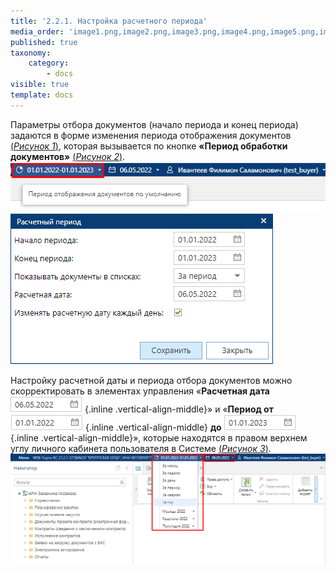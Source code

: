 ```yaml
---
title: '2.2.1. Настройка расчетного периода'
media_order: 'image1.png,image2.png,image3.png,image4.png,image5.png,image6.png'
published: true
taxonomy:
    category:
        - docs
visible: true
template: docs
---
```


Параметры отбора документов (начало периода и конец периода) задаются в форме изменения периода отображения документов [(*Рисунок 1*)](#ris-1), которая вызывается по кнопке **«Период обработки документов»** [(*Рисунок 2*)](#ris-2).
![Рисунок 1. Вызов формы редактирования расчетного периода](image1.png?id=ris-1)
![Рисунок 2. Форма редактирования расчетного периода](image2.png?id=ris-2)

Настройку расчетной даты и периода отбора документов можно скорректировать в элементах управления «**Расчетная дата** ![](image3.png) {.inline .vertical-align-middle}» и «**Период от** ![](image4.png) {.inline .vertical-align-middle}  **до** ![](image5.png) {.inline .vertical-align-middle}», которые находятся в правом верхнем углу личного кабинета пользователя в Системе  [(*Рисунок 3*)](#ris-3).
![Рисунок 3. Настройка расчетной даты и периода отбора документов](image6.png?id=ris-3)